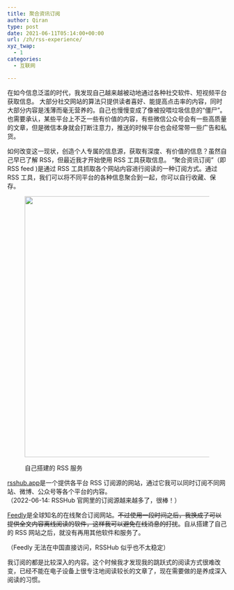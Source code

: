 ```yaml
---
title: 聚合资讯订阅
author: Qiran
type: post
date: 2021-06-11T05:14:00+00:00
url: /zh/rss-experience/
xyz_twap:
  - 1
categories:
  - 互联网

---
```

在如今信息泛滥的时代，我发现自己越来越被动地通过各种社交软件、短视频平台获取信息。 大部分社交网站的算法只提供读者喜好、能提高点击率的内容，同时大部分内容是浅薄而毫无营养的。自己也慢慢变成了像被投喂垃圾信息的“僵尸”。  
也需要承认，某些平台上不乏一些有价值的内容，有些微信公众号会有一些高质量的文章，但是微信本身就会打断注意力，推送的时候平台也会经常带一些广告和私货。

如何改变这一现状，创造个人专属的信息源，获取有深度、有价值的信息？虽然自己早已了解 RSS，但最近我才开始使用 RSS 工具获取信息。 “聚合资讯订阅”（即 RSS feed )是通过 RSS 工具抓取各个网站内容进行阅读的一种订阅方式。通过 RSS 工具，我们可以将不同平台的各种信息聚合到一起，你可以自行收藏、保存。<figure class="wp-block-image size-large is-style-tw-rounded-corners">

<img loading="lazy" decoding="async" width="1024" height="598" src="https://www.liuqiran.com/wp-content/uploads/2022/06/Screenshot-2022-06-15-00.32.44-1024x598.png" alt="" class="wp-image-3858" srcset="https://www.liuqiran.com/wp-content/uploads/2022/06/Screenshot-2022-06-15-00.32.44-1024x598.png 1024w, https://www.liuqiran.com/wp-content/uploads/2022/06/Screenshot-2022-06-15-00.32.44-450x263.png 450w, https://www.liuqiran.com/wp-content/uploads/2022/06/Screenshot-2022-06-15-00.32.44-300x175.png 300w, https://www.liuqiran.com/wp-content/uploads/2022/06/Screenshot-2022-06-15-00.32.44-768x449.png 768w, https://www.liuqiran.com/wp-content/uploads/2022/06/Screenshot-2022-06-15-00.32.44-1536x897.png 1536w, https://www.liuqiran.com/wp-content/uploads/2022/06/Screenshot-2022-06-15-00.32.44-2048x1196.png 2048w, https://www.liuqiran.com/wp-content/uploads/2022/06/Screenshot-2022-06-15-00.32.44-1568x916.png 1568w" sizes="auto, (max-width: 1024px) 100vw, 1024px" /> <figcaption class="wp-element-caption">自己搭建的 RSS 服务</figcaption></figure>

<a href="https://docs.rsshub.app/" data-type="URL" data-id="https://docs.rsshub.app/">rsshub.app</a>是一个提供各平台 RSS 订阅源的网站，通过它我可以同时订阅不同网站、微博、公众号等各个平台的内容。  
（2022-06-14: RSSHub 官网里的订阅源越来越多了，很棒！）

<a href="https://feedly.com/" data-type="URL" data-id="https://feedly.com/">Feedly</a>是全球知名的在线聚合订阅网站。<s>不过使用一段时间之后，我换成了可以提供全文内容离线阅读的软件，这样我可以避免在线消息的打扰</s>。自从搭建了自己的 RSS 网站之后，就没有再用其他软件和服务了。

（Feedly 无法在中国直接访问，RSSHub 似乎也不太稳定）

我订阅的都是比较深入的内容。这个时候我才发现我的跳跃式的阅读方式很难改变，已经不能在电子设备上很专注地阅读较长的文章了，现在需要做的是养成深入阅读的习惯。